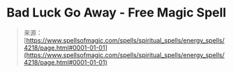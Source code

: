 <!--yml
category: 未分类
date: 2024-06-12 18:37:55
-->

# Bad Luck Go Away - Free Magic Spell

> 来源：[https://www.spellsofmagic.com/spells/spiritual_spells/energy_spells/4218/page.html#0001-01-01](https://www.spellsofmagic.com/spells/spiritual_spells/energy_spells/4218/page.html#0001-01-01)